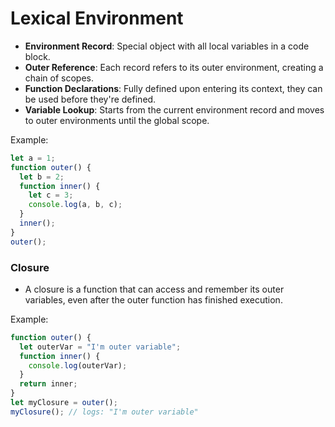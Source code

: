 # Lexical Environment

- **Environment Record**: Special object with all local variables in a code block.
- **Outer Reference**: Each record refers to its outer environment, creating a chain of scopes.
- **Function Declarations**: Fully defined upon entering its context, they can be used before they're defined.
- **Variable Lookup**: Starts from the current environment record and moves to outer environments until the global scope.

Example:

```javascript
let a = 1;
function outer() {
  let b = 2;
  function inner() {
    let c = 3;
    console.log(a, b, c);
  }
  inner();
}
outer();
```

### Closure

- A closure is a function that can access and remember its outer variables, even after the outer function has finished execution.

Example:

```javascript
function outer() {
  let outerVar = "I'm outer variable";
  function inner() {
    console.log(outerVar);
  }
  return inner;
}
let myClosure = outer();
myClosure(); // logs: "I'm outer variable"
```